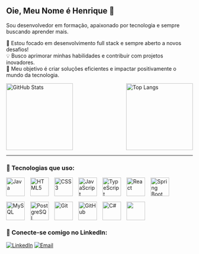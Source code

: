 ## Oie, Meu Nome é Henrique 👋  
Sou desenvolvedor em formação, apaixonado por tecnologia e sempre buscando aprender mais. 

🚀 Estou focado em desenvolvimento full stack e sempre aberto a novos desafios!  
💡 Busco aprimorar minhas habilidades e contribuir com projetos inovadores.  
🎯 Meu objetivo é criar soluções eficientes e impactar positivamente o mundo da tecnologia.

<div style="display: flex; justify-content: space-between;">

  <img src="https://github-readme-stats.vercel.app/api?username=henriqueandras1&show_icons=true&theme=radical" alt="GitHub Stats" height="180px"/>

  <img src="https://github-readme-stats.vercel.app/api/top-langs/?username=henriqueandras1&layout=compact&theme=radical" alt="Top Langs" height="180px"/>

</div>

---

### 🚀 Tecnologias que uso:

<div style="display: flex; flex-wrap: wrap; gap: 15px;">

  <img src="https://cdn.jsdelivr.net/gh/devicons/devicon/icons/java/java-original.svg" alt="Java" width="50" height="50"/>
  <img src="https://cdn.jsdelivr.net/gh/devicons/devicon/icons/html5/html5-original.svg" alt="HTML5" width="50" height="50"/>
  <img src="https://cdn.jsdelivr.net/gh/devicons/devicon/icons/css3/css3-original.svg" alt="CSS3" width="50" height="50"/>
  <img src="https://cdn.jsdelivr.net/gh/devicons/devicon/icons/javascript/javascript-original.svg" alt="JavaScript" width="50" height="50"/>
  <img src="https://cdn.jsdelivr.net/gh/devicons/devicon/icons/typescript/typescript-original.svg" alt="TypeScript" width="50" height="50"/>
  <img src="https://cdn.jsdelivr.net/gh/devicons/devicon/icons/react/react-original.svg" alt="React" width="50" height="50"/>
  <img src="https://cdn.jsdelivr.net/gh/devicons/devicon/icons/spring/spring-original.svg" alt="Spring Boot" width="50" height="50"/>
  <img src="https://cdn.jsdelivr.net/gh/devicons/devicon/icons/mysql/mysql-original.svg" alt="MySQL" width="50" height="50"/>
  <img src="https://cdn.jsdelivr.net/gh/devicons/devicon/icons/postgresql/postgresql-original.svg" alt="PostgreSQL" width="50" height="50"/>
  <img src="https://cdn.jsdelivr.net/gh/devicons/devicon/icons/git/git-original.svg" alt="Git" width="50" height="50"/>
  <img src="https://cdn.jsdelivr.net/gh/devicons/devicon/icons/github/github-original.svg" alt="GitHub" width="50" height="50"/>
  <img src="https://cdn.jsdelivr.net/gh/devicons/devicon/icons/csharp/csharp-original.svg" alt="C#" width="50" height="50"/>
  <img src="https://cdn.jsdelivr.net/gh/devicons/devicon/icons/php/php-original.svg" width="50" height="50"/>

</div>

### 💼 Conecte-se comigo no LinkedIn:
[![LinkedIn](https://img.shields.io/badge/LinkedIn-Henrique%20Silva-blue?logo=linkedin&logoColor=white)](https://www.linkedin.com/in/henriquesilvaaa/)
[![Email](https://img.shields.io/badge/Email-henriquesaa10%40gmail.com-red?logo=gmail&logoColor=white)](mailto:henriquesaa10@gmail.com)

